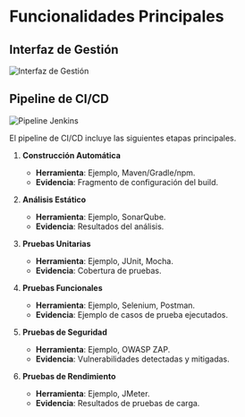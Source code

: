 # Funcionalidades Principales

## Interfaz de Gestión

![Interfaz de Gestión](imagenes/interfaz_gestion.png)

## Pipeline de CI/CD

![Pipeline Jenkins](imagenes/pipeline_jenkins.png)


El pipeline de CI/CD incluye las siguientes etapas principales.

1. **Construcción Automática**

   - **Herramienta**: Ejemplo, Maven/Gradle/npm.
   - **Evidencia**: Fragmento de configuración del build.
2. **Análisis Estático**

   - **Herramienta**: Ejemplo, SonarQube.
   - **Evidencia**: Resultados del análisis.
3. **Pruebas Unitarias**

   - **Herramienta**: Ejemplo, JUnit, Mocha.
   - **Evidencia**: Cobertura de pruebas.
4. **Pruebas Funcionales**

   - **Herramienta**: Ejemplo, Selenium, Postman.
   - **Evidencia**: Ejemplo de casos de prueba ejecutados.
5. **Pruebas de Seguridad**

   - **Herramienta**: Ejemplo, OWASP ZAP.
   - **Evidencia**: Vulnerabilidades detectadas y mitigadas.
6. **Pruebas de Rendimiento**

   - **Herramienta**: Ejemplo, JMeter.
   - **Evidencia**: Resultados de pruebas de carga.
